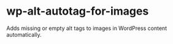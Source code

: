 # wp-alt-autotag-for-images
Adds missing or empty alt tags to images in WordPress content automatically.
